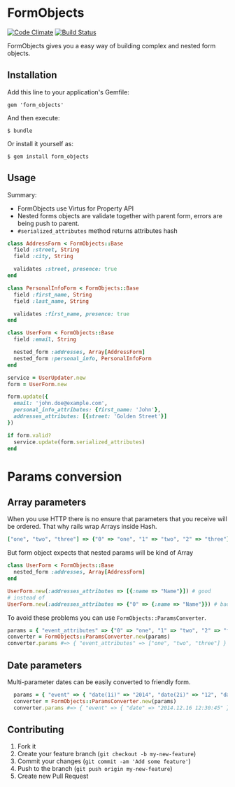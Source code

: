 # FormObjects

[![Code Climate](https://codeclimate.com/github/lluzak/form_objects.png)](https://codeclimate.com/github/lluzak/form_objects)
[![Build Status](https://travis-ci.org/lluzak/form_objects.png?branch=master)](https://travis-ci.org/lluzak/form_objects)

FormObjects gives you a easy way of building complex and nested form objects.

## Installation

Add this line to your application's Gemfile:

    gem 'form_objects'

And then execute:

    $ bundle

Or install it yourself as:

    $ gem install form_objects

## Usage

Summary:
* FormObjects use Virtus for Property API
* Nested forms objects are validate together with parent form, errors are being push to parent.
* ``` #serialized_attributes ``` method returns attributes hash

```ruby
class AddressForm < FormObjects::Base
  field :street, String
  field :city, String

  validates :street, presence: true
end

class PersonalInfoForm < FormObjects::Base
  field :first_name, String
  field :last_name, String

  validates :first_name, presence: true
end

class UserForm < FormObjects::Base
  field :email, String

  nested_form :addresses, Array[AddressForm]
  nested_form :personal_info, PersonalInfoForm
end

service = UserUpdater.new
form = UserForm.new

form.update({
  email: 'john.doe@example.com',
  personal_info_attributes: {first_name: 'John'},
  addresses_attributes: [{street: 'Golden Street'}]
})

if form.valid?
  service.update(form.serialized_attributes)
end
```

# Params conversion

## Array parameters

When you use HTTP there is no ensure that parameters that you receive will be ordered. That why rails wrap Arrays inside Hash.

```ruby
["one", "two", "three"] => {"0" => "one", "1" => "two", "2" => "three"}
```

But form object expects that nested params will be kind of Array

```ruby
class UserForm < FormObjects::Base
  nested_form :addresses, Array[AddressForm]
end

UserForm.new(:addresses_attributes => [{:name => "Name"}]) # good
# instead of
UserForm.new(:addresses_attributes => {"0" => {:name => "Name"}}) # bad
```

To avoid these problems you can use `FormObjects::ParamsConverter`.

```ruby
params = { "event_attributes" => {"0" => "one", "1" => "two", "2" => "three"} }
converter = FormObjects::ParamsConverter.new(params)
converter.params #=> { "event_attributes" => ["one", "two", "three"] }
```

## Date parameters

Multi-parameter dates can be easily converted to friendly form.

```ruby
  params = { "event" => { "date(1i)" => "2014", "date(2i)" => "12", "date(3i)" => "16", "date(4i)" => "12", "date(5i)" => "30", "date(6i)" => "45" } }
  converter = FormObjects::ParamsConverter.new(params)
  converter.params #=> { "event" => { "date" => "2014.12.16 12:30:45" } }
```

## Contributing

1. Fork it
2. Create your feature branch (`git checkout -b my-new-feature`)
3. Commit your changes (`git commit -am 'Add some feature'`)
4. Push to the branch (`git push origin my-new-feature`)
5. Create new Pull Request
